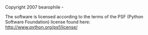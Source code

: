 Copyright 2007 bearophile -

The software is licensed according to the terms of the PSF (Python Software Foundation) license found here: http://www.python.org/psf/license/
